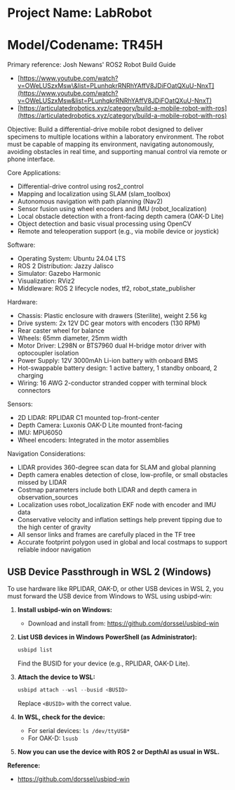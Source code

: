 # Project Name: LabRobot
# Model/Codename: TR45H

Primary reference: Josh Newans' ROS2 Robot Build Guide

* [https://www.youtube.com/watch?v=OWeLUSzxMsw\&list=PLunhqkrRNRhYAffV8JDiFOatQXuU-NnxT](https://www.youtube.com/watch?v=OWeLUSzxMsw&list=PLunhqkrRNRhYAffV8JDiFOatQXuU-NnxT)
* [https://articulatedrobotics.xyz/category/build-a-mobile-robot-with-ros](https://articulatedrobotics.xyz/category/build-a-mobile-robot-with-ros)

Objective:
Build a differential-drive mobile robot designed to deliver specimens to multiple locations within a laboratory environment.
The robot must be capable of mapping its environment, navigating autonomously, avoiding obstacles in real time, and supporting manual control via remote or phone interface.

Core Applications:

* Differential-drive control using ros2\_control
* Mapping and localization using SLAM (slam\_toolbox)
* Autonomous navigation with path planning (Nav2)
* Sensor fusion using wheel encoders and IMU (robot\_localization)
* Local obstacle detection with a front-facing depth camera (OAK-D Lite)
* Object detection and basic visual processing using OpenCV
* Remote and teleoperation support (e.g., via mobile device or joystick)

Software:

* Operating System: Ubuntu 24.04 LTS
* ROS 2 Distribution: Jazzy Jalisco
* Simulator: Gazebo Harmonic
* Visualization: RViz2
* Middleware: ROS 2 lifecycle nodes, tf2, robot\_state\_publisher

Hardware:

* Chassis: Plastic enclosure with drawers (Sterilite), weight 2.56 kg
* Drive system: 2x 12V DC gear motors with encoders (130 RPM)
* Rear caster wheel for balance
* Wheels: 65mm diameter, 25mm width
* Motor Driver: L298N or BTS7960 dual H-bridge motor driver with optocoupler isolation
* Power Supply: 12V 3000mAh Li-ion battery with onboard BMS
* Hot-swappable battery design: 1 active battery, 1 standby onboard, 2 charging
* Wiring: 16 AWG 2-conductor stranded copper with terminal block connectors

Sensors:

* 2D LIDAR: RPLIDAR C1 mounted top-front-center
* Depth Camera: Luxonis OAK-D Lite mounted front-facing
* IMU: MPU6050
* Wheel encoders: Integrated in the motor assemblies

Navigation Considerations:

* LIDAR provides 360-degree scan data for SLAM and global planning
* Depth camera enables detection of close, low-profile, or small obstacles missed by LIDAR
* Costmap parameters include both LIDAR and depth camera in observation\_sources
* Localization uses robot\_localization EKF node with encoder and IMU data
* Conservative velocity and inflation settings help prevent tipping due to the high center of gravity
* All sensor links and frames are carefully placed in the TF tree
* Accurate footprint polygon used in global and local costmaps to support reliable indoor navigation

## USB Device Passthrough in WSL 2 (Windows)

To use hardware like RPLIDAR, OAK-D, or other USB devices in WSL 2, you must forward the USB device from Windows to WSL using usbipd-win:

1. **Install usbipd-win on Windows:**
   - Download and install from: https://github.com/dorssel/usbipd-win

2. **List USB devices in Windows PowerShell (as Administrator):**
   ```powershell
   usbipd list
   ```
   Find the BUSID for your device (e.g., RPLIDAR, OAK-D Lite).

3. **Attach the device to WSL:**
   ```powershell
   usbipd attach --wsl --busid <BUSID>
   ```
   Replace `<BUSID>` with the correct value.

4. **In WSL, check for the device:**
   - For serial devices: `ls /dev/ttyUSB*`
   - For OAK-D: `lsusb`

5. **Now you can use the device with ROS 2 or DepthAI as usual in WSL.**

**Reference:**
- https://github.com/dorssel/usbipd-win
